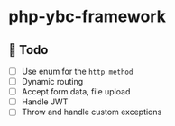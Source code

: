 # php-ybc-framework

## 📝 Todo 

- [ ] Use enum for the `http method`
- [ ] Dynamic routing
- [ ] Accept form data, file upload
- [ ] Handle JWT
- [ ] Throw and handle custom exceptions